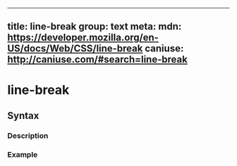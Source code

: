 
  ---
  title: line-break
  group: text
  meta:
    mdn: https://developer.mozilla.org/en-US/docs/Web/CSS/line-break
    caniuse: http://caniuse.com/#search=line-break
  ---

  # line-break
  <!--- Introduction for line-break, keep it brief and set the overall context -->

  ## Syntax
  <!--- Introduce the various syntax for line-break -->

  ### Description
  <!--- For each major section of syntax, provide a description explaining its usage further -->

  ### Example
  <!--- Provide code examples for the syntax block you're currently describing -->